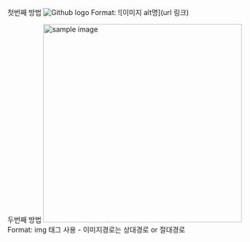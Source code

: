 첫번째 방법 
![Github logo](/images/markdown_logo.jpg) 
Format: ![이미지 alt명](url 링크) 

두번째 방법 
<a href="#"><img src="https://github.com/ABONEU/test/images/markdown_logo.jpg" width="400px" alt="sample image"></a> 
Format: img 태그 사용 - 이미지경로는 상대경로 or 절대경로
